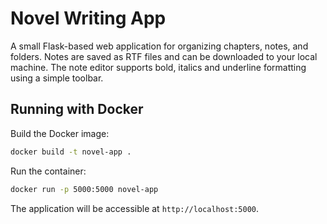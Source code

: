 # Novel Writing App

A small Flask-based web application for organizing chapters, notes, and folders. Notes are saved as RTF files and can be downloaded to your local machine. The note editor supports bold, italics and underline formatting using a simple toolbar.

## Running with Docker

Build the Docker image:

```bash
docker build -t novel-app .
```

Run the container:

```bash
docker run -p 5000:5000 novel-app
```

The application will be accessible at `http://localhost:5000`.
